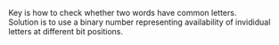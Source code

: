 Key is how to check whether two words have common letters.\
Solution is to use a binary number representing availability of invididual letters at different bit positions.
